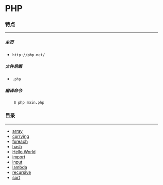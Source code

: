 PHP
===

### 特点
---
##### 主页
* `http://php.net/`

##### 文件后缀
* `.php`

##### 编译命令
```
	$ php main.php
```

### 目录
---
* [array](https://github.com/PFei-He/Language-Study-Note/tree/master/PHP/array)
* [currying](https://github.com/PFei-He/Language-Study-Note/tree/master/PHP/currying)
* [foreach](https://github.com/PFei-He/Language-Study-Note/tree/master/PHP/foreach)
* [hash](https://github.com/PFei-He/Language-Study-Note/tree/master/PHP/hash)
* [Hello World](https://github.com/PFei-He/Language-Study-Note/tree/master/PHP/Hello%20World)
* [import](https://github.com/PFei-He/Language-Study-Note/tree/master/PHP/import)
* [input](https://github.com/PFei-He/Language-Study-Note/tree/master/PHP/input)
* [lambda](https://github.com/PFei-He/Language-Study-Note/tree/master/PHP/lambda%20-%20closure)
* [recursive](https://github.com/PFei-He/Language-Study-Note/tree/master/PHP/recursive%20algorithm)
* [sort](https://github.com/PFei-He/Language-Study-Note/tree/master/PHP/sort)
